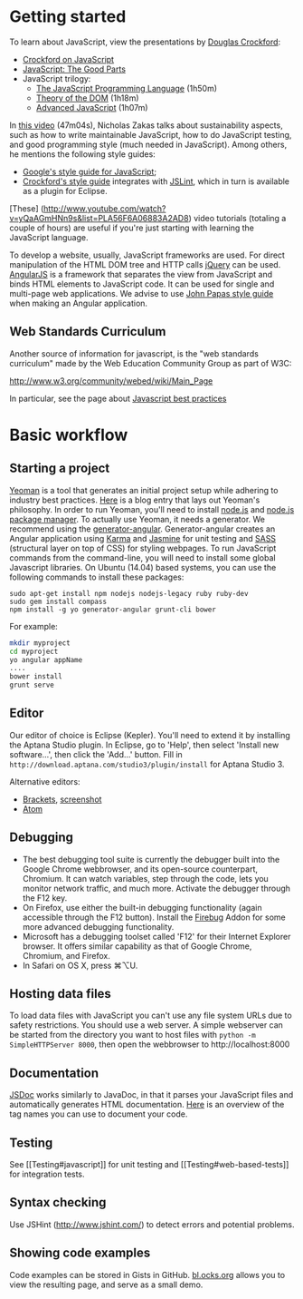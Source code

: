 # Getting started

To learn about JavaScript, view the presentations by [Douglas Crockford](http://en.wikipedia.org/wiki/Douglas_crockford):

* [Crockford on JavaScript](http://www.youtube.com/playlist?list=PL7664379246A246CB)
* [JavaScript: The Good Parts](http://www.youtube.com/watch?v=hQVTIJBZook) 
* JavaScript trilogy:
    * [The JavaScript Programming Language](http://www.youtube.com/watch?v=v2ifWcnQs6M) (1h50m)
    * [Theory of the DOM](http://www.youtube.com/watch?v=Y2Y0U-2qJMs) (1h18m)
    * [Advanced JavaScript](http://www.youtube.com/watch?v=DwYPG6vreJg) (1h07m)

In [this video](http://www.youtube.com/watch?v=c-kav7Tf834) (47m04s), Nicholas Zakas talks about sustainability aspects, such as how to write maintainable JavaScript, how to do JavaScript testing, and good programming style (much needed in JavaScript). Among others, he mentions the following style guides:
* [Google's style guide for JavaScript](https://google-styleguide.googlecode.com/svn/trunk/javascriptguide.xml);
* [Crockford's style guide](http://javascript.crockford.com/code.html) integrates with [JSLint](http://www.jslint.com/), which in turn is available as a plugin for Eclipse.

[These] (http://www.youtube.com/watch?v=yQaAGmHNn9s&list=PLA56F6A06883A2AD8) video tutorials (totaling a couple of hours) are useful if you're just starting with learning the JavaScript language.

To develop a website, usually, JavaScript frameworks are used. For direct manipulation of the HTML DOM tree and HTTP calls [jQuery](http://jquery.com) can be used. [AngularJS](https://angularjs.org) is a framework that separates the view from JavaScript and binds HTML elements to JavaScript code. It can be used for single and multi-page web applications. We advise to use [John Papas style guide](https://github.com/johnpapa/angularjs-styleguide) when making an Angular application.

## Web Standards Curriculum

Another source of information for javascript, is the "web standards curriculum" made by the Web Education Community Group as part of W3C:

http://www.w3.org/community/webed/wiki/Main_Page

In particular, see the page about [Javascript best practices](http://www.w3.org/community/webed/wiki/JavaScript_best_practices)

# Basic workflow

## Starting a project

[Yeoman](http://yeoman.io/) is a tool that generates an initial project setup while adhering to industry best practices. [Here](http://code.tutsplus.com/tutorials/building-apps-with-the-yeoman-workflow--net-33254) is a blog entry that lays out Yeoman's philosophy. In order to run Yeoman, you'll need to install [node.js](http://nodejs.org/) and [node.js package manager](https://www.npmjs.org/). To actually use Yeoman, it needs a generator. We recommend using the [generator-angular](https://github.com/yeoman/generator-angular). Generator-angular creates an Angular application using [Karma](http://karma-runner.github.io/) and [Jasmine](http://jasmine.github.io) for unit testing and [SASS](http://sass-lang.com) (structural layer on top of CSS) for styling webpages. To run JavaScript commands from the command-line, you will need to install some global Javascript libraries. On Ubuntu (14.04) based systems, you can use the following commands to install these packages:
```
sudo apt-get install npm nodejs nodejs-legacy ruby ruby-dev
sudo gem install compass
npm install -g yo generator-angular grunt-cli bower
```

For example:

```bash
mkdir myproject
cd myproject
yo angular appName
....
bower install
grunt serve
```

## Editor

Our editor of choice is Eclipse (Kepler). You'll need to extend it by installing the Aptana Studio plugin. In Eclipse, go to 'Help', then select 'Install new software...', then click the 'Add...' button. Fill in ```http://download.aptana.com/studio3/plugin/install``` for Aptana Studio 3. 

Alternative editors:
* [Brackets](http://brackets.io/?lang=en), [screenshot](https://raw.githubusercontent.com/wiki/NLeSC/kb/attachments/screenshot-brackets.png)
* [Atom](http://atom.io)

## Debugging

* The best debugging tool suite is currently the debugger built into the Google Chrome webbrowser, and its open-source counterpart, Chromium. It can watch variables, step through the code, lets you monitor network traffic, and much more. Activate the debugger through the F12 key.
* On Firefox, use either the built-in debugging functionality (again accessible through the F12 button). Install the [Firebug](https://addons.mozilla.org/en-US/firefox/addon/firebug/) Addon for some more advanced debugging functionality.
* Microsoft has a debugging toolset called 'F12' for their Internet Explorer browser. It offers similar capability as that of Google Chrome, Chromium, and Firefox. 
* In Safari on OS X, press ⌘⌥U.

## Hosting data files

To load data files with JavaScript you can't use any file system URLs due to safety restrictions. You should use a web server.
A simple webserver can be started from the directory you want to host files with `python -m SimpleHTTPServer 8000`, then open the webbrowser to http://localhost:8000

## Documentation

[JSDoc](http://usejsdoc.org/) works similarly to JavaDoc, in that it parses your JavaScript files and automatically generates HTML documentation. [Here](http://usejsdoc.org/#JSDoc3_Tag_Dictionary) is an overview of the tag names you can use to document your code.

## Testing

See [[Testing#javascript]] for unit testing and [[Testing#web-based-tests]] for integration tests.

## Syntax checking

Use JSHint (http://www.jshint.com/) to detect errors and potential problems.

## Showing code examples

Code examples can be stored in Gists in GitHub. [bl.ocks.org](http://bl.ocks.org) allows you to view the resulting page, and serve as a small demo.
